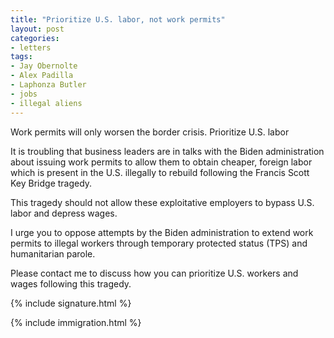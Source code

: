 ```yaml
---
title: "Prioritize U.S. labor, not work permits"
layout: post
categories:
- letters
tags:
- Jay Obernolte
- Alex Padilla
- Laphonza Butler
- jobs
- illegal aliens
---
```


Work permits will only worsen the border crisis. Prioritize U.S. labor

It is troubling that business leaders are in talks with the Biden administration about issuing work permits to allow them to obtain cheaper, foreign labor which is present in the U.S. illegally to rebuild following the Francis Scott Key Bridge tragedy.

This tragedy should not allow these exploitative employers to bypass U.S. labor and depress wages.

I urge you to oppose attempts by the Biden administration to extend work permits to illegal workers through temporary protected status (TPS) and humanitarian parole.

Please contact me to discuss how you can prioritize U.S. workers and wages following this tragedy.

{% include signature.html %}

{% include immigration.html %}
